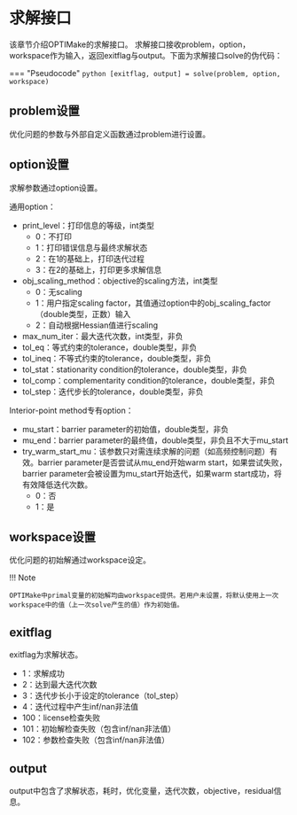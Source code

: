 # 求解接口

该章节介绍OPTIMake的求解接口。
求解接口接收problem，option，workspace作为输入，返回exitflag与output。下面为求解接口solve的伪代码：

=== "Pseudocode"
    ``` python
    [exitflag, output] = solve(problem, option, workspace)
    ```

## **problem设置**
优化问题的参数与外部自定义函数通过problem进行设置。

## **option设置**
求解参数通过option设置。

通用option：

- print_level：打印信息的等级，int类型
    - 0：不打印
    - 1：打印错误信息与最终求解状态
    - 2：在1的基础上，打印迭代过程
    - 3：在2的基础上，打印更多求解信息
- obj_scaling_method：objective的scaling方法，int类型
    - 0：无scaling
    - 1：用户指定scaling factor，其值通过option中的obj_scaling_factor（double类型，正数）输入
    - 2：自动根据Hessian值进行scaling
- max_num_iter：最大迭代次数，int类型，非负
- tol_eq：等式约束的tolerance，double类型，非负
- tol_ineq：不等式约束的tolerance，double类型，非负
- tol_stat：stationarity condition的tolerance，double类型，非负
- tol_comp：complementarity condition的tolerance，double类型，非负
- tol_step：迭代步长的tolerance，double类型，非负

Interior-point method专有option：

- mu_start：barrier parameter的初始值，double类型，非负
- mu_end：barrier parameter的最终值，double类型，非负且不大于mu_start
- try_warm_start_mu：该参数只对需连续求解的问题（如高频控制问题）有效。barrier parameter是否尝试从mu_end开始warm start，如果尝试失败，barrier parameter会被设置为mu_start开始迭代，如果warm start成功，将有效降低迭代次数。
    - 0：否
    - 1：是

## **workspace设置**
优化问题的初始解通过workspace设定。

!!! Note

    OPTIMake中primal变量的初始解均由workspace提供。若用户未设置，将默认使用上一次workspace中的值（上一次solve产生的值）作为初始值。


## **exitflag**
exitflag为求解状态。

- 1：求解成功
- 2：达到最大迭代次数
- 3：迭代步长小于设定的tolerance（tol_step）
- 4：迭代过程中产生inf/nan非法值
- 100：license检查失败
- 101：初始解检查失败（包含inf/nan非法值）
- 102：参数检查失败（包含inf/nan非法值）



## **output**
output中包含了求解状态，耗时，优化变量，迭代次数，objective，residual信息。